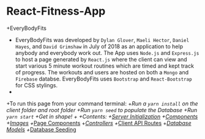 # React-Fitness-App
+EveryBodyFits
+  EveryBodyFits was developed by `Dylan Glover`, `Maeli Hector`, `Daniel Hayes`, and `David Grimshaw` in July of 2018 as an application to help anybody and everybody work out. The App uses `Node.js` and `Express.js` to host a page generated by `React.js` where the client can view and start various 5 minute workout routines which are timed and kept track of progress. The workouts and users are hosted on both a `Mongo` and `Firebase` databse. EveryBodyFits uses `Bootstrap` and `React-Bootstrap` for CSS stylings.
+
+To run this page from your command terminal: 
+*Run a `yarn install` on the client folder and root folder
+*Run `yarn seed` to populate the Database
+*Run `yarn start`
+*Get in shape!
+
+Contents:
+*[Server Initialization](./server.js)
+*[Components](./client/src/components)
+*[Images](./client/src/assets)
+*[Page Components](./client/src/pages)
+*[Controllers](./controllers)
+*[Client API Routes](./client/src/utils)
+*[Database Models](./models)
+*[Database Seeding](./scripts/seedsDB.js)